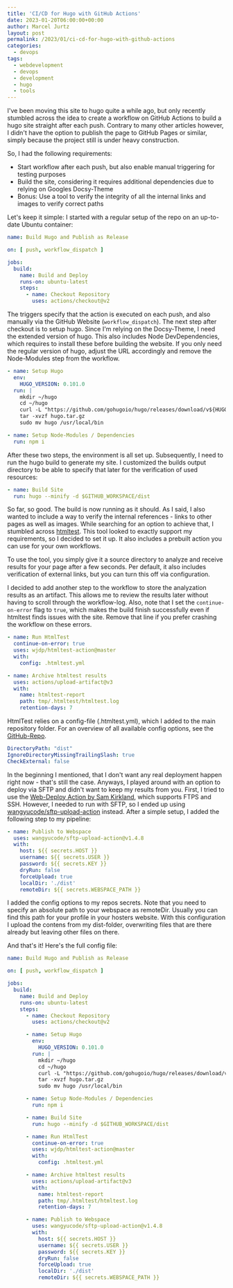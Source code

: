 ```yaml
---
title: 'CI/CD for Hugo with GitHub Actions'
date: 2023-01-20T06:00:00+00:00
author: Marcel Jurtz
layout: post
permalink: /2023/01/ci-cd-for-hugo-with-github-actions
categories:
  - devops
tags:
  - webdevelopment
  - devops
  - development
  - hugo
  - tools
---
```


I've been moving this site to hugo quite a while ago, but only recently stumbled across the idea to create a workflow on GitHub Actions to build a hugo site straight after each push. Contrary to many other articles however, I didn't have the option to publish the page to GitHub Pages or similar, simply because the project still is under heavy construction.

So, I had the following requirements:
* Start workflow after each push, but also enable manual triggering for testing purposes
* Build the site, considering it requires additional dependencies due to relying on Googles Docsy-Theme
* Bonus: Use a tool to verify the integrity of all the internal links and images to verify correct paths

Let's keep it simple: I started with a regular setup of the repo on an up-to-date Ubuntu container:

```yaml
name: Build Hugo and Publish as Release

on: [ push, workflow_dispatch ]

jobs:
  build:
    name: Build and Deploy
    runs-on: ubuntu-latest
    steps:
      - name: Checkout Repository
        uses: actions/checkout@v2
```

The triggers specify that the action is executed on each push, and also manually via the GitHub Website (`workflow_dispatch`). The next step after checkout is to setup hugo. Since I'm relying on the Docsy-Theme, I need the extended version of hugo. This also includes Node DevDependencies, which requires to install these before building the website. If you only need the regular version of hugo, adjust the URL accordingly and remove the Node-Modules step from the workflow.

```yaml
- name: Setup Hugo
  env:
    HUGO_VERSION: 0.101.0
  run: |
    mkdir ~/hugo
    cd ~/hugo
    curl -L "https://github.com/gohugoio/hugo/releases/download/v${HUGO_VERSION}/hugo_extended_${HUGO_VERSION}_Linux-64bit.tar.gz" --output hugo.tar.gz
    tar -xvzf hugo.tar.gz
    sudo mv hugo /usr/local/bin

- name: Setup Node-Modules / Dependencies
  run: npm i
```

After these two steps, the environment is all set up. Subsequently, I need to run the hugo build to generate my site. I customized the builds output directory to be able to specify that later for the verification of used resources:

```yaml
- name: Build Site
  run: hugo --minify -d $GITHUB_WORKSPACE/dist
```

So far, so good. The build is now running as it should. As I said, I also wanted to include a way to verify the internal references - links to other pages as well as images. While searching for an option to achieve that, I stumbled across [htmltest](https://github.com/wjdp/htmltest). This tool looked to exactly support my requirements, so I decided to set it up. It also includes a prebuilt action you can use for your own workflows.

To use the tool, you simply give it a source directory to analyze and receive results for your page after a few seconds. Per default, it also includes verification of external links, but you can turn this off via configuration.

I decided to add another step to the workflow to store the analyzation results as an artifact. This allows me to review the results later without having to scroll through the workflow-log. Also, note that I set the `continue-on-error` flag to `true`, which makes the build finish successfully even if htmltest finds issues with the site. Remove that line if you prefer crashing the workflow on these errors.

```yaml
- name: Run HtmlTest
  continue-on-error: true
  uses: wjdp/htmltest-action@master
  with:
    config: .htmltest.yml

- name: Archive htmltest results
  uses: actions/upload-artifact@v3
  with:
    name: htmltest-report
    path: tmp/.htmltest/htmltest.log
    retention-days: 7
```

HtmlTest relies on a config-file (.htmltest.yml), which I added to the main repository folder. For an overview of all available config options, see the [GitHub-Repo](https://github.com/wjdp/htmltest).

```yaml
DirectoryPath: "dist"
IgnoreDirectoryMissingTrailingSlash: true
CheckExternal: false
```

In the beginning I mentioned, that I don't want any real deployment happen right now - that's still the case. Anyways, I played around with an option to deploy via SFTP and didn't want to keep my results from you. First, I tried to use the [Web-Deploy Action by Sam Kirkland](https://github.com/SamKirkland/web-deploy), which supports FTPS and SSH. However, I needed to run with SFTP, so I ended up using [wangyucode/sftp-upload-action](https://github.com/wangyucode/sftp-upload-action) instead. After a simple setup, I added the following step to my pipeline:

```yaml
- name: Publish to Webspace
  uses: wangyucode/sftp-upload-action@v1.4.8
  with:
    host: ${{ secrets.HOST }}
    username: ${{ secrets.USER }}
    password: ${{ secrets.KEY }}
    dryRun: false
    forceUpload: true
    localDir: './dist'
    remoteDir: ${{ secrets.WEBSPACE_PATH }}
```

I added the config options to my repos secrets. Note that you need to specify an absolute path to your webspace as remoteDir. Usually you can find this path for your profile in your hosters website. With this configuration I upload the contens from my dist-folder, overwriting files that are there already but leaving other files on there.

And that's it! Here's the full config file:

```yaml
name: Build Hugo and Publish as Release

on: [ push, workflow_dispatch ]

jobs:
  build:
    name: Build and Deploy
    runs-on: ubuntu-latest
    steps:
      - name: Checkout Repository
        uses: actions/checkout@v2

      - name: Setup Hugo
        env:
          HUGO_VERSION: 0.101.0
        run: |
          mkdir ~/hugo
          cd ~/hugo
          curl -L "https://github.com/gohugoio/hugo/releases/download/v${HUGO_VERSION}/hugo_extended_${HUGO_VERSION}_Linux-64bit.tar.gz" --output hugo.tar.gz
          tar -xvzf hugo.tar.gz
          sudo mv hugo /usr/local/bin

      - name: Setup Node-Modules / Dependencies
        run: npm i

      - name: Build Site
        run: hugo --minify -d $GITHUB_WORKSPACE/dist

      - name: Run HtmlTest
        continue-on-error: true
        uses: wjdp/htmltest-action@master
        with:
          config: .htmltest.yml

      - name: Archive htmltest results
        uses: actions/upload-artifact@v3
        with:
          name: htmltest-report
          path: tmp/.htmltest/htmltest.log
          retention-days: 7

      - name: Publish to Webspace
        uses: wangyucode/sftp-upload-action@v1.4.8
        with:
          host: ${{ secrets.HOST }}
          username: ${{ secrets.USER }}
          password: ${{ secrets.KEY }}
          dryRun: false
          forceUpload: true
          localDir: './dist'
          remoteDir: ${{ secrets.WEBSPACE_PATH }}
```